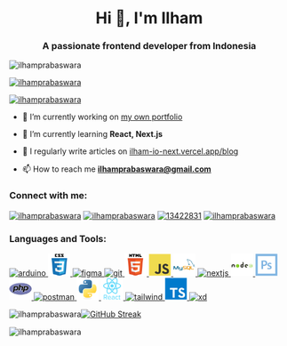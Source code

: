 <h1 align="center">Hi 👋, I'm Ilham</h1>
<h3 align="center">A passionate frontend developer from Indonesia</h3>

<p align="left"> <img src="https://komarev.com/ghpvc/?username=ilhamprabaswara&label=Profile%20views&color=0e75b6&style=flat" alt="ilhamprabaswara" /> </p>

<p align="left"> <a href="https://github.com/ryo-ma/github-profile-trophy"><img src="https://github-profile-trophy.vercel.app/?username=ilhamprabaswara" alt="ilhamprabaswara" /></a> </p>

<p align="left"> <a href="https://twitter.com/ilhamprabaswara" target="blank"><img src="https://img.shields.io/twitter/follow/ilhamprabaswara?logo=twitter&style=for-the-badge" alt="ilhamprabaswara" /></a> </p>

- 🔭 I’m currently working on [my own portfolio](ilham-io-next.vercel.app)

- 🌱 I’m currently learning **React, Next.js**

- 📝 I regularly write articles on [ilham-io-next.vercel.app/blog](ilham-io-next.vercel.app/blog)

- 📫 How to reach me **ilhamprabaswara@gmail.com**

<h3 align="left">Connect with me:</h3>
<p align="left">
<a href="https://twitter.com/ilhamprabaswara" target="blank"><img align="center" src="https://raw.githubusercontent.com/rahuldkjain/github-profile-readme-generator/master/src/images/icons/Social/twitter.svg" alt="ilhamprabaswara" height="30" width="40" /></a>
<a href="https://linkedin.com/in/ilhamprabaswara" target="blank"><img align="center" src="https://raw.githubusercontent.com/rahuldkjain/github-profile-readme-generator/master/src/images/icons/Social/linked-in-alt.svg" alt="ilhamprabaswara" height="30" width="40" /></a>
<a href="https://stackoverflow.com/users/13422831" target="blank"><img align="center" src="https://raw.githubusercontent.com/rahuldkjain/github-profile-readme-generator/master/src/images/icons/Social/stack-overflow.svg" alt="13422831" height="30" width="40" /></a>
<a href="https://instagram.com/ilhamprabaswara" target="blank"><img align="center" src="https://raw.githubusercontent.com/rahuldkjain/github-profile-readme-generator/master/src/images/icons/Social/instagram.svg" alt="ilhamprabaswara" height="30" width="40" /></a>
</p>

<h3 align="left">Languages and Tools:</h3>
<p align="left"> <a href="https://www.arduino.cc/" target="_blank" rel="noreferrer"> <img src="https://cdn.worldvectorlogo.com/logos/arduino-1.svg" alt="arduino" width="40" height="40"/> </a> <a href="https://www.w3schools.com/css/" target="_blank" rel="noreferrer"> <img src="https://raw.githubusercontent.com/devicons/devicon/master/icons/css3/css3-original-wordmark.svg" alt="css3" width="40" height="40"/> </a> <a href="https://www.figma.com/" target="_blank" rel="noreferrer"> <img src="https://www.vectorlogo.zone/logos/figma/figma-icon.svg" alt="figma" width="40" height="40"/> </a> <a href="https://git-scm.com/" target="_blank" rel="noreferrer"> <img src="https://www.vectorlogo.zone/logos/git-scm/git-scm-icon.svg" alt="git" width="40" height="40"/> </a> <a href="https://www.w3.org/html/" target="_blank" rel="noreferrer"> <img src="https://raw.githubusercontent.com/devicons/devicon/master/icons/html5/html5-original-wordmark.svg" alt="html5" width="40" height="40"/> </a> <a href="https://developer.mozilla.org/en-US/docs/Web/JavaScript" target="_blank" rel="noreferrer"> <img src="https://raw.githubusercontent.com/devicons/devicon/master/icons/javascript/javascript-original.svg" alt="javascript" width="40" height="40"/> </a> <a href="https://www.mysql.com/" target="_blank" rel="noreferrer"> <img src="https://raw.githubusercontent.com/devicons/devicon/master/icons/mysql/mysql-original-wordmark.svg" alt="mysql" width="40" height="40"/> </a> <a href="https://nextjs.org/" target="_blank" rel="noreferrer"> <img src="https://cdn.worldvectorlogo.com/logos/nextjs-2.svg" alt="nextjs" width="40" height="40"/> </a> <a href="https://nodejs.org" target="_blank" rel="noreferrer"> <img src="https://raw.githubusercontent.com/devicons/devicon/master/icons/nodejs/nodejs-original-wordmark.svg" alt="nodejs" width="40" height="40"/> </a> <a href="https://www.photoshop.com/en" target="_blank" rel="noreferrer"> <img src="https://raw.githubusercontent.com/devicons/devicon/master/icons/photoshop/photoshop-line.svg" alt="photoshop" width="40" height="40"/> </a> <a href="https://www.php.net" target="_blank" rel="noreferrer"> <img src="https://raw.githubusercontent.com/devicons/devicon/master/icons/php/php-original.svg" alt="php" width="40" height="40"/> </a> <a href="https://postman.com" target="_blank" rel="noreferrer"> <img src="https://www.vectorlogo.zone/logos/getpostman/getpostman-icon.svg" alt="postman" width="40" height="40"/> </a> <a href="https://www.python.org" target="_blank" rel="noreferrer"> <img src="https://raw.githubusercontent.com/devicons/devicon/master/icons/python/python-original.svg" alt="python" width="40" height="40"/> </a> <a href="https://reactjs.org/" target="_blank" rel="noreferrer"> <img src="https://raw.githubusercontent.com/devicons/devicon/master/icons/react/react-original-wordmark.svg" alt="react" width="40" height="40"/> </a> <a href="https://tailwindcss.com/" target="_blank" rel="noreferrer"> <img src="https://www.vectorlogo.zone/logos/tailwindcss/tailwindcss-icon.svg" alt="tailwind" width="40" height="40"/> </a> <a href="https://www.typescriptlang.org/" target="_blank" rel="noreferrer"> <img src="https://raw.githubusercontent.com/devicons/devicon/master/icons/typescript/typescript-original.svg" alt="typescript" width="40" height="40"/> </a> <a href="https://www.adobe.com/products/xd.html" target="_blank" rel="noreferrer"> <img src="https://cdn.worldvectorlogo.com/logos/adobe-xd.svg" alt="xd" width="40" height="40"/> </a> </p>

<p><img align="left" src="https://github-readme-stats.vercel.app/api/top-langs?username=ilhamprabaswara&show_icons=true&locale=en&layout=compact" alt="ilhamprabaswara" /></p>

<!-- <p>&nbsp;<img align="center" src="https://github-readme-stats.vercel.app/api?username=ilhamprabaswara&show_icons=true&locale=en" alt="ilhamprabaswara" /></p> -->
[![GitHub Streak](https://github-readme-streak-stats.herokuapp.com?user=IlhamPrabaswara&theme=dark&hide_border=true&border_radius=10)](https://git.io/streak-stats)

<p><img align="center" src="https://github-readme-streak-stats.herokuapp.com/?user=ilhamprabaswara&" alt="ilhamprabaswara" /></p>
